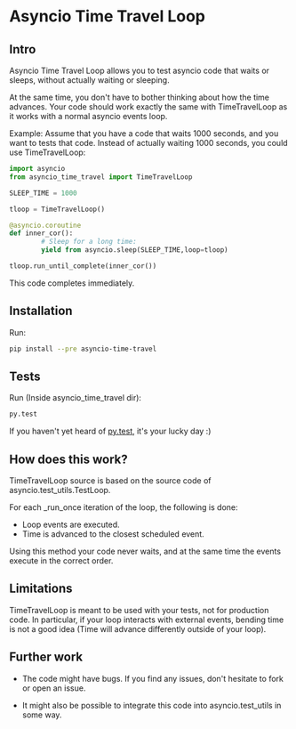 Asyncio Time Travel Loop
========================

Intro
-----

Asyncio Time Travel Loop allows you to test asyncio code that waits or sleeps,
without actually waiting or sleeping.

At the same time, you don't have to bother thinking about how the time
advances. Your code should work exactly the same with TimeTravelLoop as it works
with a normal asyncio events loop.

Example: Assume that you have a code that waits 1000 seconds, and you want to
tests that code. Instead of actually waiting 1000 seconds, you could use
TimeTravelLoop:

```python
import asyncio
from asyncio_time_travel import TimeTravelLoop

SLEEP_TIME = 1000

tloop = TimeTravelLoop()

@asyncio.coroutine
def inner_cor():
        # Sleep for a long time:
        yield from asyncio.sleep(SLEEP_TIME,loop=tloop)

tloop.run_until_complete(inner_cor())
```

This code completes immediately.

Installation
------------
Run:
```bash
pip install --pre asyncio-time-travel
```

Tests
-----

Run (Inside asyncio_time_travel dir):
```bash
py.test
```

If you haven't yet heard of [py.test](http://pytest.org), it's your lucky day :)


How does this work?
-------------------

TimeTravelLoop source is based on the source code of
asyncio.test_utils.TestLoop.

For each _run_once iteration of the loop, the following is done:
- Loop events are executed.
- Time is advanced to the closest scheduled event.

Using this method your code never waits, and at the same time the events
execute in the correct order.


Limitations
-----------

TimeTravelLoop is meant to be used with your tests, not for production code. In
particular, if your loop interacts with external events, bending time is not a
good idea (Time will advance differently outside of your loop).


Further work
------------

- The code might have bugs. If you find any issues, don't hesitate to fork or
open an issue. 

- It might also be possible to integrate this code into asyncio.test_utils in
  some way.
